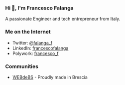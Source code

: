 ### Hi 👋, I'm Francesco Falanga

A passionate Engineer and tech entrepreneur from Italy.


### Me on the Internet

- Twitter: [@falanga_f](https://twitter.com/falanga_f)
- LinkedIn: [francescofalanga](https://www.linkedin.com/in/francescofalanga/)
- Polywork: [francesco_f](https://poly.work/francesco_f)


### Communities

- [WEBdeBS](http://webdebs.org/) - Proudly made in Brescia

